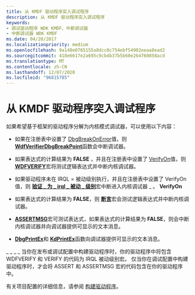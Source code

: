 ```yaml
---
title: 从 KMDF 驱动程序突入调试程序
description: 从 KMDF 驱动程序突入调试程序
keywords:
- 调试驱动程序 WDK KMDF，中断调试器
- 中断调试器 WDK KMDF
ms.date: 04/20/2017
ms.localizationpriority: medium
ms.openlocfilehash: 9a148e0765155a8dcc0c754ebf54902eeaa8ead2
ms.sourcegitcommit: 418e6617e2a695c9cb4b37b5b60e264760858acd
ms.translationtype: MT
ms.contentlocale: zh-CN
ms.lasthandoff: 12/07/2020
ms.locfileid: "96815785"
---
```

# <a name="breaking-into-a-debugger-from-kmdf-drivers"></a>从 KMDF 驱动程序突入调试程序


如果希望基于框架的驱动程序分解为内核模式调试器，可以使用以下内容：

-   如果在注册表中设置了 [DbgBreakOnError](registry-values-for-debugging-kmdf-drivers.md)值，则 [**WdfVerifierDbgBreakPoint**](/windows-hardware/drivers/ddi/wdfverifier/nf-wdfverifier-wdfverifierdbgbreakpoint)函数会中断调试器。

-   如果表达式的计算结果为 **FALSE** ，并且在注册表中设置了 [VerifyOn](registry-values-for-debugging-kmdf-drivers.md)值，则 [**WDFVERIFY**](./wdfverify.md)宏将测试逻辑表达式并中断内核调试器。

-   如果驱动程序未在 IRQL = 被动级别执行，并且在注册表中设置了 VerifyOn 值，则 [**验证 \_ 为 \_ irql \_ 被动 \_ 级别**](./verify-is-irql-passive-level.md)宏中断进入内核调试器 \_ 。 **VerifyOn**

-   如果表达式的计算结果为 **FALSE**，则 [**断言**](/previous-versions/windows/hardware/previsioning-framework/ff542107(v=vs.85))宏会测试逻辑表达式并中断内核调试器。

-   [**ASSERTMSG**](/windows-hardware/drivers/ddi/wdm/nf-wdm-assertmsg)宏可测试表达式，如果表达式的计算结果为 **FALSE**，则会中断内核调试器并向调试器提供可显示的文本消息。

-   [**DbgPrintEx**](/windows-hardware/drivers/ddi/wdm/nf-wdm-dbgprintex)和 [**KdPrintEx**](/windows-hardware/drivers/ddi/wdm/nf-wdm-kdprintex)函数向调试器提供可显示的文本消息。

\_ \_ \_ \_ 当你在发布或调试配置中构建驱动程序时，你的驱动程序中将包含 WDFVERIFY 和 VERIFY 的代码为 IRQL 被动级别宏。 仅当你在调试配置中构建驱动程序时，才会将 ASSERT 和 ASSERTMSG 宏的代码包含在你的驱动程序中。

有关项目配置的详细信息，请参阅 [构建驱动程序](../develop/building-a-driver.md)。

 

